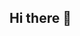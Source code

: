 ## Hi there 👋

<!--
**Conding-Student/Conding-Student** is a ✨ College Student whose curently taking BSIT Major in Web and Mobile Development ✨

Here are some ideas to get you started:

- 🔭 I’m currently working on my thesis project. It was a Role playing game e that teach programming lesson
- 🌱 I’m currently learning GDSCript and taking courses in UI/UX design
- 📫 How to reach me: Kindly Contact me at ellidominicbistayan@gmail.com
- 😄 Pronouns: He
- ⚡ Fun fact: always get a dream about my code whenever there is an unresolved bugs.
-->

